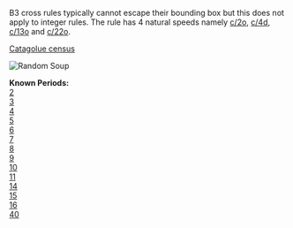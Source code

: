 B3 cross rules typically cannot escape their bounding box but this does not apply to integer rules.
The rule has 4 natural speeds namely [c/2o], [c/4d], [c/13o] and [c/22o].

[Catagolue census](https://catagolue.appspot.com/census/x14x11x6x3xr2_i5_s2-3_b3_cross)

![Random Soup](IMG.gif)

**Known Periods:** <br>
[2] <br>
[3] <br>
[4] <br>
[5] <br>
[6] <br>
[7] <br>
[8] <br>
[9] <br>
[10] <br>
[11] <br>
[14] <br>
[15] <br>
[16] <br>
[40] <br>

[c/2o]: SHIP_1.rle
[c/4d]: SHIP_2.rle
[c/13o]: SHIP_3.rle
[c/22o]: SHIP_4.rle

[2]: OSC_1.rle
[3]: OSC_2.rle
[4]: OSC_3.rle
[5]: OSC_4.rle
[6]: OSC_5.rle
[7]: OSC_6.rle
[8]: OSC_7.rle
[9]: OSC_8.rle
[10]: OSC_9.rle
[11]: OSC_10.rle
[14]: OSC_11.rle
[15]: OSC_12.rle
[16]: OSC_13.rle
[40]: OSC_14.rle